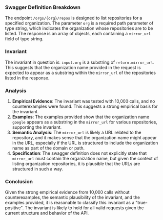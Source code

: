 ### Swagger Definition Breakdown
The endpoint `/orgs/{org}/repos` is designed to list repositories for a specified organization. The parameter `org` is a required path parameter of type string, which indicates the organization whose repositories are to be listed. The response is an array of objects, each containing a `mirror_url` field of type string.

### Invariant
The invariant in question is: `input.org` is a substring of `return.mirror_url`. This suggests that the organization name provided in the request is expected to appear as a substring within the `mirror_url` of the repositories listed in the response.

### Analysis
1. **Empirical Evidence**: The invariant was tested with 10,000 calls, and no counterexamples were found. This suggests a strong empirical basis for the invariant.
2. **Examples**: The examples provided show that the organization name `google` appears as a substring in the `mirror_url` for various repositories, supporting the invariant.
3. **Semantic Analysis**: The `mirror_url` is likely a URL related to the repository, and it makes sense that the organization name might appear in the URL, especially if the URL is structured to include the organization name as part of the domain or path.
4. **Specification**: The swagger definition does not explicitly state that `mirror_url` must contain the organization name, but given the context of listing organization repositories, it is plausible that the URLs are structured in such a way.

### Conclusion
Given the strong empirical evidence from 10,000 calls without counterexamples, the semantic plausibility of the invariant, and the examples provided, it is reasonable to classify this invariant as a "true-positive". The invariant is likely to hold for all valid requests given the current structure and behavior of the API.
